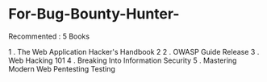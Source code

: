# For-Bug-Bounty-Hunter-

Recommented :  5 Books 

1 . The Web Application Hacker's Handbook 2
2 . OWASP Guide Release
3 . Web Hacking 101 
4 . Breaking  Into  Information Security 
5 . Mastering Modern Web Pentesting Testing 


